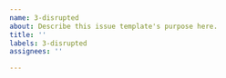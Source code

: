```yaml
---
name: 3-disrupted
about: Describe this issue template's purpose here.
title: ''
labels: 3-disrupted
assignees: ''

---
```




